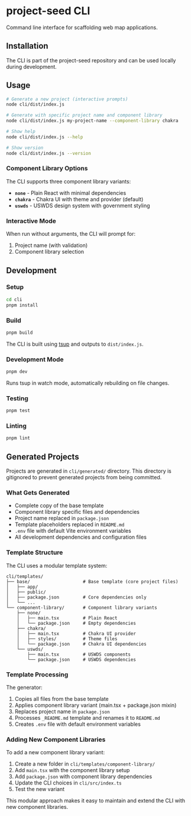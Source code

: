 # project-seed CLI

Command line interface for scaffolding web map applications.

## Installation

The CLI is part of the project-seed repository and can be used locally during development.

## Usage

```bash
# Generate a new project (interactive prompts)
node cli/dist/index.js

# Generate with specific project name and component library
node cli/dist/index.js my-project-name --component-library chakra

# Show help
node cli/dist/index.js --help

# Show version
node cli/dist/index.js --version
```

### Component Library Options

The CLI supports three component library variants:

- **`none`** - Plain React with minimal dependencies
- **`chakra`** - Chakra UI with theme and provider (default)
- **`uswds`** - USWDS design system with government styling

### Interactive Mode

When run without arguments, the CLI will prompt for:

1. Project name (with validation)
2. Component library selection

## Development

### Setup

```bash
cd cli
pnpm install
```

### Build

```bash
pnpm build
```

The CLI is built using [tsup](https://github.com/egoist/tsup) and outputs to `dist/index.js`.

### Development Mode

```bash
pnpm dev
```

Runs tsup in watch mode, automatically rebuilding on file changes.

### Testing

```bash
pnpm test
```

### Linting

```bash
pnpm lint
```

## Generated Projects

Projects are generated in `cli/generated/` directory. This directory is gitignored to prevent generated projects from being committed.

### What Gets Generated

- Complete copy of the base template
- Component library specific files and dependencies
- Project name replaced in `package.json`
- Template placeholders replaced in `README.md`
- `.env` file with default Vite environment variables
- All development dependencies and configuration files

### Template Structure

The CLI uses a modular template system:

```
cli/templates/
├── base/                    # Base template (core project files)
│   ├── app/
│   ├── public/
│   ├── package.json         # Core dependencies only
│   └── ...
└── component-library/       # Component library variants
    ├── none/
    │   ├── main.tsx         # Plain React
    │   └── package.json     # Empty dependencies
    ├── chakra/
    │   ├── main.tsx         # Chakra UI provider
    │   ├── styles/          # Theme files
    │   └── package.json     # Chakra UI dependencies
    └── uswds/
        ├── main.tsx         # USWDS components
        └── package.json     # USWDS dependencies
```

### Template Processing

The generator:

1. Copies all files from the base template
2. Applies component library variant (main.tsx + package.json mixin)
3. Replaces project name in `package.json`
4. Processes `_README.md` template and renames it to `README.md`
5. Creates `.env` file with default environment variables

### Adding New Component Libraries

To add a new component library variant:

1. Create a new folder in `cli/templates/component-library/`
2. Add `main.tsx` with the component library setup
3. Add `package.json` with component library dependencies
4. Update the CLI choices in `cli/src/index.ts`
5. Test the new variant

This modular approach makes it easy to maintain and extend the CLI with new component libraries.
